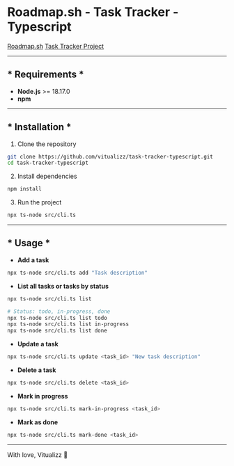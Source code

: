 # Roadmap.sh - Task Tracker - Typescript

[Roadmap.sh](https://roadmap.sh)
[Task Tracker Project](https://roadmap.sh/projects/task-tracker)

---

## * Requirements *
- **Node.js** >= 18.17.0
- **npm**

---

## * Installation *

1. Clone the repository
```bash
git clone https://github.com/vitualizz/task-tracker-typescript.git
cd task-tracker-typescript
```

2. Install dependencies
```bash
npm install
```

3. Run the project
```bash
npx ts-node src/cli.ts
```

---

## * Usage *

- **Add a task**
```bash
npx ts-node src/cli.ts add "Task description"
```

- **List all tasks or tasks by status**
```bash
npx ts-node src/cli.ts list

# Status: todo, in-progress, done
npx ts-node src/cli.ts list todo
npx ts-node src/cli.ts list in-progress
npx ts-node src/cli.ts list done
```

- **Update a task**
```bash
npx ts-node src/cli.ts update <task_id> "New task description"
```

- **Delete a task**
```bash
npx ts-node src/cli.ts delete <task_id>
```

- **Mark in progress**
```bash
npx ts-node src/cli.ts mark-in-progress <task_id>
```

- **Mark as done**
```bash
npx ts-node src/cli.ts mark-done <task_id>
```

---

With love, Vitualizz 🚀
